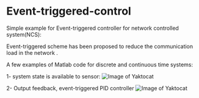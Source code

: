 # Event-triggered-control
Simple example for Event-triggered controller for network controlled system(NCS):

Event-triggered scheme has been proposed to reduce the communication load in the network .

A few examples of Matlab code for discrete and continuous time systems:

1- system state is available to sensor:
![Image of Yaktocat](https://github.com/smshariatzadeh/Event-triggered-controller/blob/master/event-trigger-control-without-observer.png)


2- Output feedback, event-triggered PID controller
![Image of Yaktocat](https://github.com/smshariatzadeh/Event-triggered-controller/blob/master/event-trigger-control-outputfeedback-PID.png)
